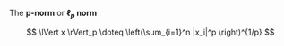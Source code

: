 The **p-norm** or **$\ell_p$ norm**

$$
\lVert x \rVert_p \doteq \left(\sum_{i=1}^n |x_i|^p \right)^{1/p}
$$